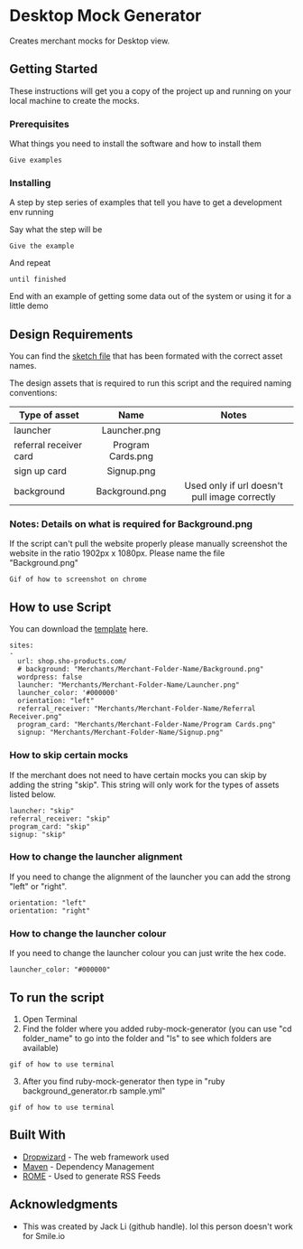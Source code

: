 # Desktop Mock Generator

Creates merchant mocks for Desktop view.

## Getting Started

These instructions will get you a copy of the project up and running on your local machine to create the mocks.

### Prerequisites

What things you need to install the software and how to install them

```
Give examples
```

### Installing

A step by step series of examples that tell you have to get a development env running

Say what the step will be

```
Give the example
```

And repeat

```
until finished
```

End with an example of getting some data out of the system or using it for a little demo

## Design Requirements

You can find the [sketch file](www.smile.io) that has been formated with the correct asset names.

The design assets that is required to run this script and the required naming conventions:

| Type of asset          | Name              | Notes                                         |
| ---------------------- |:-----------------:|:---------------------------------------------:|
| launcher               | Launcher.png      |                                               |
| referral receiver card | Program Cards.png |                                               |
| sign up card           | Signup.png        |                                               |
| background             | Background.png    | Used only if url doesn't pull image correctly |

### Notes: Details on what is required for Background.png

If the script can't pull the website properly please manually screenshot the website in the ratio 1902px x 1080px. Please name the file "Background.png"

```
Gif of how to screenshot on chrome
```

## How to use Script

You can download the [template](wwww.smile.io) here.

```
sites:
-
  url: shop.sho-products.com/
  # background: "Merchants/Merchant-Folder-Name/Background.png"
  wordpress: false
  launcher: "Merchants/Merchant-Folder-Name/Launcher.png"
  launcher_color: '#000000'
  orientation: "left"
  referral_receiver: "Merchants/Merchant-Folder-Name/Referral Receiver.png"
  program_card: "Merchants/Merchant-Folder-Name/Program Cards.png"
  signup: "Merchants/Merchant-Folder-Name/Signup.png"
```

### How to skip certain mocks

If the merchant does not need to have certain mocks you can skip by adding the string "skip". This string will only work for the types of assets listed below.

```
launcher: "skip"
referral_receiver: "skip"
program_card: "skip"
signup: "skip"
```

### How to change the launcher alignment

If you need to change the alignment of the launcher you can add the strong "left" or "right".

```
orientation: "left"
orientation: "right"
```

### How to change the launcher colour

If you need to change the launcher colour you can just write the hex code.

```
launcher_color: "#000000"
```

## To run the script

1. Open Terminal
2. Find the folder where you added ruby-mock-generator (you can use "cd folder_name" to go into the folder and "ls" to see which folders are available)
```
gif of how to use terminal
```
3. After you find ruby-mock-generator then type in "ruby background_generator.rb sample.yml"
```
gif of how to use terminal
```

## Built With


* [Dropwizard](http://www.dropwizard.io/1.0.2/docs/) - The web framework used
* [Maven](https://maven.apache.org/) - Dependency Management
* [ROME](https://rometools.github.io/rome/) - Used to generate RSS Feeds

## Acknowledgments

* This was created by Jack Li (github handle). lol this person doesn't work for Smile.io

